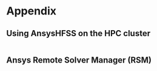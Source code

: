 # Appendix

## Using AnsysHFSS on the HPC cluster

```{include} ./includes/hfss.md
```
## Ansys Remote Solver Manager (RSM)
```{include} ./includes/ansysRSM.md
```

